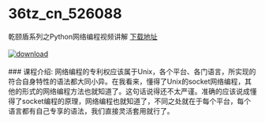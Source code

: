# 36tz_cn_526088
乾颐盾系列之Python网络编程视频讲解
[下载地址](http://www.36tz.cn/article/526088 "下载地址")
<br/></br>[![download](http://36tz.cn/muke_img/2019_07_1-127-300x224.png "下载地址")](http://www.36tz.cn/article/526088 "下载地址")
<br/></br>### 课程介绍:
网络编程的专利权应该属于Unix，各个平台、各门语言，所实现的符合自身特性的语法都大同小异。在我看来，懂得了Unix的socket网络编程，其他的形式的网络编程方法也就知道了。这句话说得还不太严谨。准确的应该说成懂得了socket编程的原理，网络编程也就知道了，不同之处就在于每个平台，每个语言都有自己专享的语法，我们直接灵活套用就行了。



